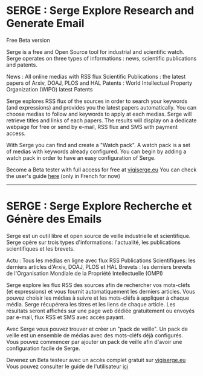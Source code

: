 # SERGE : Serge Explore Research and Generate Email

Free Beta version

Serge is a free and Open Source tool for industrial and scientific watch. Serge operates on three types of informations : news, scientific publications and patents. 

News : All online medias with RSS flux
Scientific Publications : the latest papers of Arxiv, DOAJ, PLOS and HAL
Patents : World Intellectual Property Organization (WIPO) latest Patents 

Serge explores RSS flux of the sources in order to search your keywords (and expressions) and provides you the latest papers automatically. You can choose medias to follow and keywords to apply at each medias. Serge will retrieve titles and links of each papers. The results will display on a dedicate webpage for free or send by e-mail, RSS flux and SMS with payment access.

With Serge you can find and create a "Watch pack". A watch pack is a set of medias with keywords already configured. You can begin by adding a watch pack in order to have an easy configuration of Serge.

Become a Beta tester with full access for free at [vigiserge.eu](https://vigiserge.eu/)
You can check the user's guide [here](https://github.com/ABHC/SERGE/wiki/Guide-d'utilisation) (only in French for now)

---

# SERGE : Serge Explore Recherche et Génère des Emails

Serge est un outil libre et open source de veille industrielle et scientifique. Serge opère sur trois types d'informations: l'actualité, les publications scientifiques et les brevets. 

Actu : Tous les médias en ligne avec flux RSS
Publications Scientifiques: les derniers articles d'Arxiv, DOAJ, PLOS et HAL
Brevets : les derniers brevets de l'Organisation Mondiale de la Propriété Intellectuelle (OMPI) 

Serge explore les flux RSS des sources afin de rechercher vos mots-cléfs (et expressions) et vous fournit automatiquement les derniers articles. Vous pouvez choisir les médias à suivre et les mots-cléfs à appliquer à chaque média. Serge récupérera les titres et les liens de chaque article. Les résultats seront affichés sur une page web dédiée gratuitement ou envoyés par e-mail, flux RSS et SMS avec accès payant.

Avec Serge vous pouvez trouver et créer un "pack de veille". Un pack de veille est un ensemble de médias avec des mots-cléfs déjà configurés. Vous pouvez commencer par ajouter un pack de veille afin d'avoir une configuration facile de Serge.

Devenez un Beta testeur avec un accès complet gratuit sur [vigiserge.eu](https://vigiserge.eu/)
Vous pouvez consulter le guide de l'utilisateur [ici](https://github.com/ABHC/SERGE/wiki/Guide-d'utilisation)
